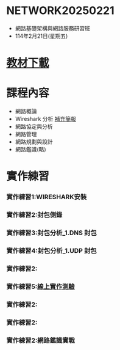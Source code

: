 # NETWORK20250221
- 網路基礎架構與網路服務研習班
- 114年2月21日(星期五)
# [教材下載]()
# 課程內容
- 網路概論
- Wireshark 分析 [補充簡報]()
- 網路協定與分析
- 網路管理
- 網路規劃與設計
- 網路鑑識(略)
# 實作練習
### 實作練習1:WIRESHARK安裝
### 實作練習2:封包側錄
### 實作練習3:封包分析_1.DNS 封包
### 實作練習4:封包分析_1.UDP 封包
### 實作練習2:
### 實作練習5:[線上實作測驗](https://github.com/8wingflying/NETWORK20250221/tree/main/labS/%E7%B7%9A%E4%B8%8A%E5%AF%A6%E4%BD%9C%E8%80%83%E9%A1%8C)
### 實作練習2:
### 實作練習2:
### 實作練習2:網路鑑識實戰
